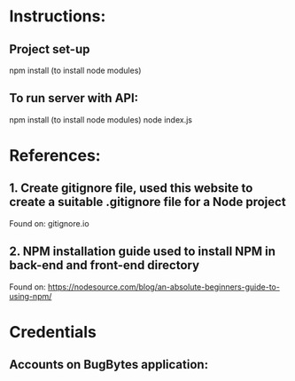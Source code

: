 # Instructions:
## Project set-up
npm install (to install node modules)

## To run server with API:
npm install (to install node modules)
node index.js


# References:

## 1. Create gitignore file, used this website to create a suitable .gitignore file for a Node project
Found on: gitignore.io

## 2. NPM installation guide used to install NPM in back-end and front-end directory
Found on: https://nodesource.com/blog/an-absolute-beginners-guide-to-using-npm/ 

# Credentials


## Accounts on BugBytes application:
